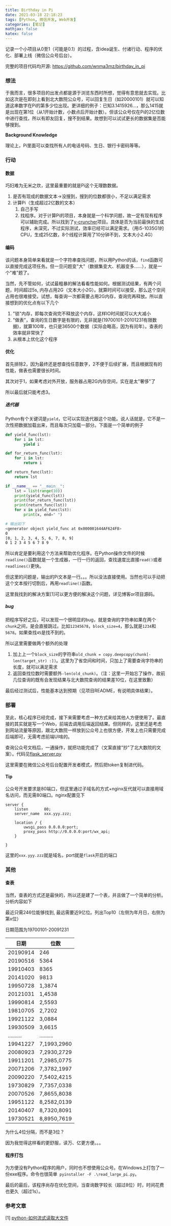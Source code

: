 ```yaml
---
title: Birthday in Pi
date: 2021-03-18 22:18:23
tags: [Python, 微信开发, Web开发]
categories: [笔记]
mathjax: false
katex: false
---
```


记录一个小项目从0至1（可能是0.1）的过程，含idea诞生、付诸行动、程序的优化、部署上线（微信公众号后台）。

<!-- more -->

完整的项目代码均开源: https://github.com/wnma3mz/birthday_in_pi

### 想法

于我而言，很多项目的出发点都是源于浏览东西时所想，觉得有意思就去实现。比如这次是在即刻上看到北大数院公众号，可以回复生日（如20000101）就可以知道这串数字在Pi的第多少位出现。更详细的例子：已知3.1415926...，那么1415就是出现在第1位（从1开始计数，小数点后开始计数）。但该公众号仅在Pi的2亿位数中进行查找，所以有即友回复，搜不到结果。故想到可以试试更长的数据集是否能够搜到。

**Background Knowledge**

理论上，Pi里面可以查找所有人的电话号码、生日、银行卡密码等等。

### 行动

#### 数据

巧妇难为无米之炊，这里最重要的就是Pi这个无理数数据。

1. 是否有现成的数据文本->没搜到，搜到的位数都很小，不足以满足需求
2. 计算Pi（生成超过2亿数的文本）
   1. 自己手写
   2. 找程序。对于计算Pi的项目，本身就是一个科学问题，故一定有现有程序可以辅助完成。所以找到了[y-cruncher](http://www.numberworld.org/y-cruncher/)项目。具体是否为当前最快的生成程序，未深究，不过实际测试，效率已经可以满足需求。（用i5-1035G1的CPU，生成25亿数，8个线程计算用了10分钟不到，文本大小2.4G）

#### 编码

该问题本身简单来看就是一个字符串查找问题，所以用Python的话，`find`函数可以直接完成这项任务。但一旦问题变"大"（数据集变大、机器变多......），就是一个"难"题了。

当然，先不管如何，试试最粗暴的解法看看性能如何。根据测试结果，有两个问题，时间超过5s, 内存占用2G（文本大小2G）。就算时间可以接受，那么这个空间占用也很难接受。试想，每查询一次都需要占用2G内存，查询完再释放。所以直接想到的优化点有以下几个

1. "锁"内存，即每次查询完不释放这个内存，这样IO时间就可以大大减小
2. "做表"，查询的生日数字是有限的，无非就是(19700101-20101231有限数据)，就算100年，也只是36500个数据（实际会略高，因为有闰年）。查表的效率就非常快了
3. 从根本上优化这个程序

#### 优化

首先排除2，因为最终还是想查找任意数字，2不便于后续扩展，而且根据现有的性能，做表也需要很长时间。

其次对于1，如果考虑对外开放，服务器占用2G内存空间，实在是太"奢侈"了

所以最后就只能考虑3。

##### 迭代器

Python有个关键词是`yield`，它可以实现迭代器这个功能。说人话就是，它不是一次性把数据加载出来，而且每次只加载一部分。下面是一个简单的例子

```python
def yield_func(lst):
    for i in lst:
        yield i

def for_return_func(lst):
    for i in lst:
        return i

def return_func(lst):
    return lst

if __name__ == "__main__":
    lst = list(range(10))
    print(yield_func(lst))
    print(for_return_func(lst))
    print(return_func(lst))
    for x in yield_func(lst):
        print(x, end=" ")
```

```bash
# 输出如下
<generator object yield_func at 0x000001644AF624F8>
0
[0, 1, 2, 3, 4, 5, 6, 7, 8, 9]
0 1 2 3 4 5 6 7 8 9
```

所以肯定是要利用这个方法来帮助优化程序。在Python操作文件的时候`readline()`函数就是一个生成器，一行一行的返回，查找速度比直接`read()`或者`readlines()`更快。

但这里的问题是，输出的Pi文本是一行。。。所以没法直接使用。当然也可以手动把这个文本按行切割后，再用`readline()`函数。

这里我找到的解决方案[1]可以更方便的解决这个问题，详见博客or项目源码。

##### bug

把程序写好之后，可以发现一个很明显的bug，就是查询的字符串如果在两个`chunk`之间，是会直接跳过。比如`12345678`，`block_size=4`，那么就是`1234`和`5678`。如果查找`45`是找不到的。

所以这里需要做两个额外的处理

1. 加上上一个`block_size`的字符串`old_chunk = copy.deepcopy(chunk[-len(target_str) :])`。这里为了省空间和时间，只加上了需要查询字符串的长度，就可以满足需求
2. 返回查找位数时需要额外`-len(old_chunk)`。（注：这里一开始忘了操作，故前几位查询的既有会发现结果与北大数院查询的结果差10位，在这里致歉）

最后经过测试后，性能基本达到预期（见项目README，有说明具体结果）。

### 部署

至此，核心程序已经完成，接下来需要考虑一种方式来给其他人方便使用了。最直接的其实就是写一个Web，前端去调用后端返回结果。但同样的，这里还是考虑到网站流量等原因，跟北大数院一样放到公众号上也很方便，开发上也只需要完成后端即可，无需考虑前端UI啥的。

查询公众号文档后，一通操作，就把功能完成了（文案直接"抄"了北大数院的文案）。代码见[flask_server.py](https://github.com/wnma3mz/birthday_in_pi/blob/master/flask_server.py)

这里需要在微信公众号后台配置开发者模式，然后把token复制进代码。

#### Tip

公众号开发要求是80端口，但这里通过子域名的方式+nginx反代就可以直接用域名访问，而无需80端口。nginx配置见下

```nginx
server {
    listen       80;
    server_name  xxx.yyy.zzz;

    location / {
        uwsgi_pass 0.0.0.0:port;
        proxy_pass http://0.0.0.0:port/wx_api;
    }
    
}
```

这里的`xxx.yyy.zzz`就是域名，port就是`flask`开启的端口

### 其他

#### 查表

当然，查表的方式还是最快的，所以还是建了一个表，并且做了一个简单的分析。分析内容如下

最近只需246位能够找到, 最远需要近9亿位。列出Top10（左侧为年月日，右侧为第x位）

日期范围为19700101-20091231

| 日期  | 位数     |
| ---- | ---- |
|20190914    |    246    |
|20190516     |   5364    |
|19910403     |   8365    |
|20141020     |   9813    |
|19950728       | 1,3874    |
|20121031       | 1,4538    |
|19990814       | 2,5593    |
|19810705       | 2,7202    |
|19921122       | 3,0884    |
|19930509       | 3,6615    |
| ..........     |  ..........    |
| 19941227     |  7,1993,2960    |
| 20080923     |  7,2930,2729    |
| 19911201     |  7,2985,0775    |
| 20071206     |  7,3782,1997    |
| 20090220     |  7,5402,4215    |
| 19730829     |  7,7357,0338    |
| 20070526     |  7,8655,8038    |
| 19951122     |  8,2582,0139    |
| 20140407     |  8,7320,8091    |
| 19730521     |  8,8950,7619    |

为什么4位分隔，而不是3位？

因为我觉得这样看的更舒服，读万、亿更方便。。。

#### 程序打包

为方便没有Python程序的用户，同时也不想使用公众号。在Windows上打包了一份exe程序。命令也很简单` pyinstaller -F .\read_large_pi.py`。



最后的最后，该程序尚存在优化空间，当查询数字较长（超过8位）时，时间花费也更久（超过1s）。

### 参考文章


[1] [python-如何流式读取大文件](https://lovemma.github.io/posts/python-%E5%A6%82%E4%BD%95%E6%B5%81%E5%BC%8F%E8%AF%BB%E5%8F%96%E5%A4%A7%E6%96%87%E4%BB%B6/)